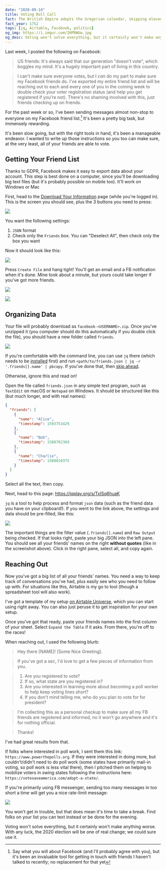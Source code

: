 ```yaml
---
date: "2020-09-14"
title: Voting Roll Call
fact: The British Empire adopts the Gregorian calendar, skipping eleven days (the previous day was September 2).
fact_year: 1752
tags: [jq, Airtable, Facebook, politics]
og_img: https://i.imgur.com/IHPRWUw.jpg
og_desc: Voting won't solve everything, but it certainly won't make anything worse. These are instructions to help you make sure all your Facebook friends are registered to vote!
---
```


Last week, I posted the following on Facebook:

> US friends: It's always said that our generation "doesn't vote", which boggles my mind. It's a hugely important part of living in this country.

> I can't make sure everyone votes, but I _can_ do my part to make sure my Facebook friends do. I've exported my entire friend list and will be reaching out to each and every one of you in the coming week to double check your voter registration status (and help you get registered if you're not). There's no shaming involved with this, just friends checking up on friends.

For the past week or so, I've been sending messages almost non-stop to everyone on my Facebook friend list.[^1] It's been a pretty big task, but immensely rewarding.

It's been slow going, but with the right tools in hand, it's been a manageable endeavor. I wanted to write up those instructions so you too can make sure, at the very least, all of your friends are able to vote.

## Getting Your Friend List

Thanks to GDPR, Facebook makes it easy to export data about your account. This step is best done on a computer, since you'll be downloading big text files (but it's probably possible on mobile too). It'll work on Windows or Mac

First, head to the [Download Your Information](https://www.facebook.com/dyi) page (while you're logged in). This is the screen you should see, plus the 3 buttons you need to press:

![](./images/fb_download_start.png)

You want the following settings:

1. `JSON` format
2. Check only the `Friends` box. You can "Deselect All", then check only the box you want

Now it should look like this:

![](./images/fb_download_end.png)

Press `Create File` and hang tight! You'll get an email and a FB notification when it's done. Mine took about a minute, but yours could take longer if you've got more friends.

![](./images/fb_notif.png)

![](./images/fb_download_button.png)

## Organizing Data

Your file will probably download as `facebook-<USERNAME>.zip`. Once you've unzipped it (you computer should do this automatically if you double click the file), you should have a new folder called `friends`.

![](./images/friends-json.png)

If you're comfortable with the command line, you can use `jq` there (which needs to be [installed](https://stedolan.github.io/jq/download/) first) and run
`<path/to/friends.json | jq -r '.friends[].name' | pbcopy`. If you've done that, then [skip ahead](#reaching-out).

Otherwise, ignore this and read on!

Open the file called `friends.json` in any simple text program, such as `TextEdit` on macOS or `Notepad` on Windows. It should be structured like this (but much longer, and with real names):

```json
{
  "friends": [
    {
      "name": "Alice",
      "timestamp": 1593753429
    },
    {
      "name": "Bob",
      "timestamp": 1588702369
    },
    {
      "name": "Charlie",
      "timestamp": 1588010375
    }
  ]
}
```

Select all the text, then copy.

Next, head to this page: https://jqplay.org/s/TxISq6huaK

`jq` is a tool to help process and format `json` data (such as the friend data you have on your clipboard!). If you went to the link above, the settings and data should be pre-filled, like this:

![](./images/jqplay.png)

The important things are the filter value (`.friends[].name`) and `Raw Output` being checked. If that looks right, paste your big JSON into the left pane. You should see all your friends' names on the right **without quotes** (like in the screenshot above). Click in the right pane, select all, and copy again.

## Reaching Out

Now you've got a big list of all your friends' names. You need a way to keep track of conversations you've had, plus easily see who you need to follow up with. For situations like this, Airtable is my go to tool (though a spreadsheet tool will also work).

I've got a template of my setup [on Airtable Universe](https://airtable.com/universe/expJUjb4xPHgQPKjK/voting-roll-call), which you can start using right away. You can also just peruse it to get inspiration for your own setup.

Once you've got that ready, paste your friends names into the first column of your sheet. Select `Expand the Table` if it asks. From there, you're off to the races!

When reaching out, I used the following blurb:


> Hey there [NAME]! [Some Nice Greeting].

> If you've got a sec, I'd love to get a few pieces of information from you.

> 1. Are you registered to vote?
> 2. If so, what state are you registered in?
> 3. Are you interested in learning more about becoming a poll worker to help keep voting lines short?
> 4. If you don't mind telling me, who do you plan to vote for for president?

> I'm collecting this as a personal checkup to make sure all my FB friends are registered and informed, no it won't go anywhere and it's for nothing official.

> Thanks!

I've had great results from that.

If folks where interested in poll work, I sent them this link: `https://www.powerthepolls.org`. If they were interested in doing more, but couldn't/didn't need to do poll work (some states have primarily mail-in voting, so poll work is less vital there), then I pitched them on helping to mobilize voters in swing states following the instructions here: `https://votesaveamerica.com/adopt-a-state/`.

If you're primarily using FB messenger, sending too many messages in too short a time will get you a nice rate-limit message:

![](./images/rate_limit.png)

You won't get in trouble, but that does mean it's time to take a break. Find folks on your list you can text instead or be done for the evening.

Voting won't solve everything, but it certainly won't make anything worse. With any luck, the 2020 election will be one of real change; we could sure use it.

[^1]: Say what you will about Facebook (and I'll probably agree with you), but it's been an invaluable tool for getting in touch with friends I haven't talked to recently; no replacement for that yet
